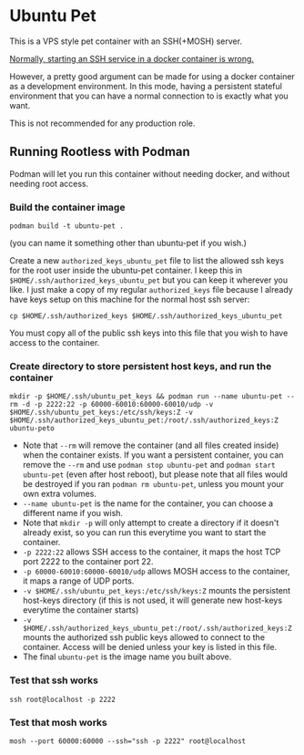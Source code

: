 # Ubuntu Pet

This is a VPS style pet container with an SSH(+MOSH) server.

[Normally, starting an SSH service in a docker container is
wrong.](https://jpetazzo.github.io/2014/06/23/docker-ssh-considered-evil/)

However, a pretty good argument can be made for using a docker container as a
development environment. In this mode, having a persistent stateful environment
that you can have a normal connection to is exactly what you want. 

This is not recommended for any production role.

## Running Rootless with Podman

Podman will let you run this container without needing docker, and without
needing root access.

### Build the container image

```
podman build -t ubuntu-pet .
```

(you can name it something other than ubuntu-pet if you wish.)

Create a new `authorized_keys_ubuntu_pet` file to list the allowed ssh keys for
the root user inside the ubuntu-pet container. I keep this in
`$HOME/.ssh/authorized_keys_ubuntu_pet` but you can keep it wherever you like. I
just make a copy of my regular `authorized_keys` file because I already have
keys setup on this machine for the normal host ssh server:

```
cp $HOME/.ssh/authorized_keys $HOME/.ssh/authorized_keys_ubuntu_pet
```

You must copy all of the public ssh keys into this file that you wish to have
access to the container.

### Create directory to store persistent host keys, and run the container

```
mkdir -p $HOME/.ssh/ubuntu_pet_keys && podman run --name ubuntu-pet --rm -d -p 2222:22 -p 60000-60010:60000-60010/udp -v $HOME/.ssh/ubuntu_pet_keys:/etc/ssh/keys:Z -v $HOME/.ssh/authorized_keys_ubuntu_pet:/root/.ssh/authorized_keys:Z ubuntu-peto
```

 * Note that `--rm` will remove the container (and all files created inside)
   when the container exists. If you want a persistent container, you can remove
   the `--rm` and use `podman stop ubuntu-pet` and `podman start ubuntu-pet`
   (even after host reboot), but please note that all files would be destroyed
   if you ran `podman rm ubuntu-pet`, unless you mount your own extra volumes.
 * `--name ubuntu-pet` is the name for the container, you can choose a different
   name if you wish.
 * Note that `mkdir -p` will only attempt to create a directory if it doesn't
   already exist, so you can run this everytime you want to start the container.
 * `-p 2222:22` allows SSH access to the container, it maps the host TCP port
   2222 to the container port 22.
 * `-p 60000-60010:60000-60010/udp` allows MOSH access to the container, it maps
   a range of UDP ports.
 * `-v $HOME/.ssh/ubuntu_pet_keys:/etc/ssh/keys:Z` mounts the persistent
   host-keys directory (if this is not used, it will generate new host-keys
   everytime the container starts)
 * `-v $HOME/.ssh/authorized_keys_ubuntu_pet:/root/.ssh/authorized_keys:Z`
   mounts the authorized ssh public keys allowed to connect to the container.
   Access will be denied unless your key is listed in this file.
 * The final `ubuntu-pet` is the image name you built above.

### Test that ssh works

```
ssh root@localhost -p 2222
```

### Test that mosh works

```
mosh --port 60000:60000 --ssh="ssh -p 2222" root@localhost
```
